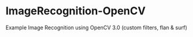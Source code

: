 # ImageRecognition-OpenCV
Example Image Recognition using OpenCV 3.0 (custom filters, flan &amp; surf)
